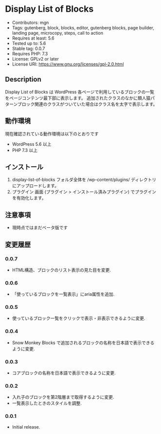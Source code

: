 # Display List of Blocks
- Contributors: mgn
- Tags: gutenberg, block, blocks, editor, gutenberg blocks, page builder, landing page, microcopy, steps, call to action
- Requires at least: 5.6
- Tested up to: 5.6
- Stable tag: 0.0.7
- Requires PHP: 7.3
- License: GPLv2 or later
- License URI: https://www.gnu.org/licenses/gpl-2.0.html

## Description
Display List of Blocks は WordPress 各ページで利用しているブロックの一覧をページコンテンツ最下部に表示します。
追加されたクラスのなかに類人猿パターンブロック関連のクラスがついていた場合はクラス名を太字で表示します。

## 動作環境
現在確認されている動作環境は以下のとおりです
- WordPress 5.6 以上
- PHP 7.3 以上

## インストール
1. display-list-of-blocks フォルダ全体を /wp-content/plugins/ ディレクトリにアップロードします。
2. プラグイン 画面 (プラグイン > インストール済みプラグイン) でプラグインを有効化します。

## 注意事項
- 現時点ではまだベータ版です

## 変更履歴

### 0.0.7

- HTML構造、ブロックのリスト表示の見た目を変更.

### 0.0.6

- 「使っているブロックを一覧表示」にaria属性を追加.

### 0.0.5

- 使っているブロック一覧をクリックで表示・非表示できるように変更.

### 0.0.4

- Snow Monkey Blocks で追加されるブロックの名称を日本語で表示できるように変更.

### 0.0.3

- コアブロックの名称を日本語で表示できるように変更.

### 0.0.2

- 入れ子のブロックを第2階層まで取得するように変更.
- 一覧表示したときのスタイルを調整.

### 0.0.1

- Initial release.
